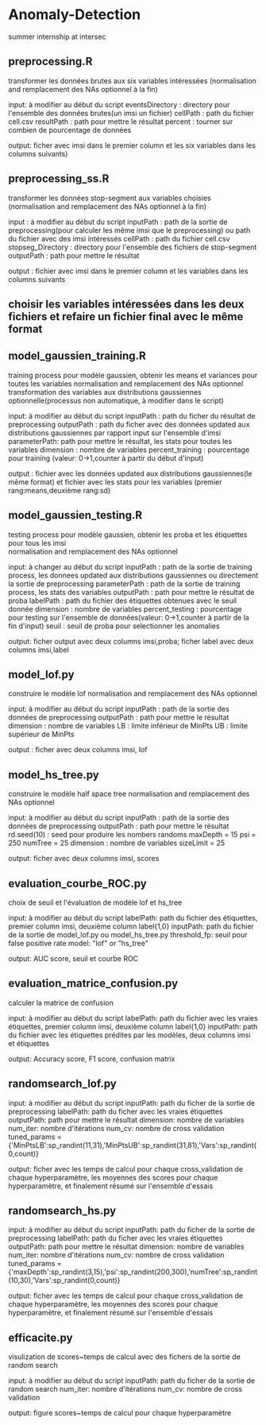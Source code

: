# Anomaly-Detection
summer internship at intersec

## preprocessing.R

transformer les données brutes aux six variables intéressées (normalisation and remplacement des NAs optionnel à la fin)

input: à modifier au début du script 
 eventsDirectory : directory pour l'ensemble des données brutes(un imsi un fichier)
 cellPath : path du fichier cell.csv
 resultPath : path pour mettre le résultat
 percent : tourner sur combien de pourcentage de données

output: ficher avec imsi dans le premier column et les six variables dans les columns suivants)

## preprocessing_ss.R

transformer les données stop-segment aux variables choisies (normalisation and remplacement des NAs optionnel à la fin)

input : à modifier au début du script
 inputPath : path de la sortie de preprocessing(pour calculer les même imsi que le preprocessing) ou path du fichier avec des imsi intéressés
 cellPath : path du fichier cell.csv
 stopseg_Directory : directory pour l'ensemble des fichiers de stop-segment
 outputPath : path pour mettre le résultat


output : fichier avec imsi dans le premier column et les variables dans les columns suivants

## choisir les variables intéressées dans les deux fichiers et refaire un fichier final avec le même format

## model_gaussien_training.R

training process pour modèle gaussien, obtenir les means et variances pour toutes les variables
normalisation and remplacement des NAs optionnel 
transformation des variables aux distributions gaussiennes optionnelle(processus non automatique, à modifier dans le script)

input: à modifier au début du script
 inputPath : path du ficher du résultat de preprocessing 
 outputPath : path du ficher avec des données updated aux distributions gaussiennes par rapport input sur l'ensemble d'imsi
 parameterPath: path pour mettre le résultat, les stats pour toutes les variables
 dimension : nombre de variables
 percent_training : pourcentage pour training (valeur: 0->1,counter à partir du début d'input)


output : fichier avec les données updated aux distributions gaussiennes(le même format) et fichier avec les stats pour les variables (premier rang:means,deuxième rang:sd)

## model_gaussien_testing.R

testing process pour modèle gaussien, obtenir les proba et les étiquettes pour tous les imsi  
normalisation and remplacement des NAs optionnel 

input: à changer au début du script
 inputPath : path de la sortie de training process, les donnees updated aux distributions gaussiennes ou directement la sortie de preprocessing
 parameterPath : path de la sortie de training process, les stats des variables
 outputPath : path pour mettre le résultat de proba
 labelPath : path du fichier des étiquettes obtenues avec le seuil donnée 
 dimension : nombre de variables
 percent_testing : pourcentage pour testing sur l'ensemble de données(valeur: 0->1,counter à partir de la fin d'input)
 seuil : seuil de proba pour selectionner les anomalies


output: ficher output avec deux columns imsi,proba; ficher label avec deux columns imsi,label

## model_lof.py

construire le modèle lof
normalisation and remplacement des NAs optionnel

input: à modifier au début du script
 inputPath : path de la sortie des données de preprocessing
 outputPath : path pour mettre le résultat
 dimension :  nombre de variables
 LB : limite inférieur de MinPts
 UB : limite supérieur de MinPts


output :  ficher avec deux columns imsi, lof

## model_hs_tree.py

construire le modèle half space tree
normalisation and remplacement des NAs optionnel

input: à modifier au début du script
 inputPath : path de la sortie des données de preprocessing
 outputPath : path pour mettre le résultat
 rd.seed(10) : seed pour produire les nombers randoms
 maxDepth = 15
 psi = 250
 numTree = 25
 dimension : nombre de variables
 sizeLimit = 25

output: ficher avec deux columns imsi, scores

## evaluation_courbe_ROC.py 

choix de seuil et l'évaluation de modèle lof et hs_tree 

input: à modifier au début du script
labelPath: path du fichier des étiquettes, premier column imsi, deuxième column label{1,0}
 inputPath: path du fichier de la sortie de model_lof.py ou model_hs_tree.py
 threshold_fp: seuil pour false positive rate
 model: "lof" or "hs_tree"


output: AUC score, seuil et courbe ROC

## evaluation_matrice_confusion.py

calculer la matrice de confusion

input: à modifier au début du script
 labelPath: path du fichier avec les vraies étiquettes, premier column imsi, deuxième column label{1,0}
 inputPath: path du fichier avec les étiquettes prédites par les modèles, deux columns imsi et étiquettes

output: Accuracy score, F1 score, confusion matrix

## randomsearch_lof.py

input: à modifier au début du script
 inputPath: path du ficher de la sortie de preprocessing
 labelPath: path du ficher avec les vraies étiquettes
 outputPath: path pour mettre le résultat
 dimension: nombre de variables
 num_iter: nombre d'itérations
 num_cv: nombre de cross validation
 tuned_params = {'MinPtsLB':sp_randint(11,31),'MinPtsUB':sp_randint(31,81),'Vars':sp_randint(0,count)}


output: ficher avec les temps de calcul pour chaque cross_validation de chaque hyperparamètre, les moyennes des scores pour chaque hyperparamètre, et finalement résumé sur l'ensemble d'essais

## randomsearch_hs.py

input: à modifier au début du script
 inputPath: path du ficher de la sortie de preprocessing
 labelPath: path du ficher avec les vraies étiquettes
 outputPath: path pour mettre le résultat
 dimension: nombre de variables
 num_iter: nombre d'itérations
 num_cv: nombre de cross validation
 tuned_params = {'maxDepth':sp_randint(3,15),'psi':sp_randint(200,300),'numTree':sp_randint(10,30),'Vars':sp_randint(0,count)}


output: ficher avec les temps de calcul pour chaque cross_validation de chaque hyperparamètre, les moyennes des scores pour chaque hyperparamètre, et finalement résumé sur l'ensemble d'essais

## efficacite.py

visulization de scores~temps de calcul avec des fichers de la sortie de random search

input: à modifier au début du script
 inputPath: path du ficher de la sortie de random search
 num_iter: nombre d'itérations
 num_cv: nombre de cross validation


output: figure scores~temps de calcul pour chaque hyperparamètre

